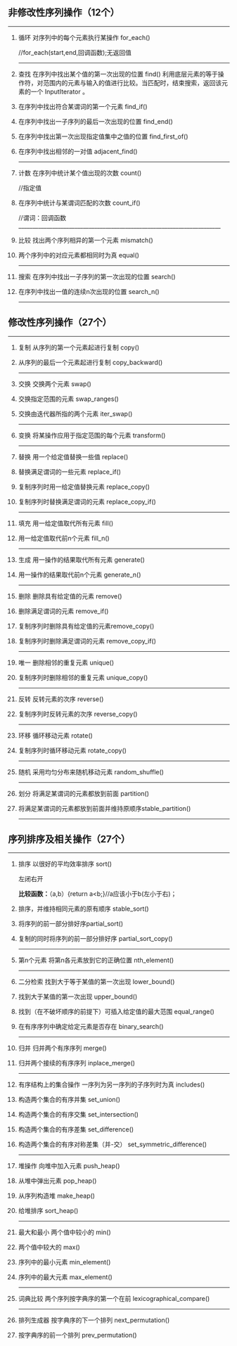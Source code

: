 

## 非修改性序列操作（12个）

________________________________________________________________________

1. 循环 对序列中的每个元素执行某操作 for_each()

   //for_each(start,end,回调函数);无返回值

   ________________________________________________________________________

2. 查找 在序列中找出某个值的第一次出现的位置 find()
   利用底层元素的等于操作符，对范围内的元素与输入的值进行比较。当匹配时，结束搜索，返回该元素的一个 InputIterator 。

3. 在序列中找出符合某谓词的第一个元素 find_if()

4. 在序列中找出一子序列的最后一次出现的位置 find_end()

5. 在序列中找出第一次出现指定值集中之值的位置 find_first_of()

6. 在序列中找出相邻的一对值 adjacent_find()
   
   ________________________________________________________________________
   
7. 计数 在序列中统计某个值出现的次数 count()

   //指定值

8. 在序列中统计与某谓词匹配的次数 count_if()

   //谓词：回调函数________________________________________________________________________

9. 比较 找出两个序列相异的第一个元素 mismatch()

10. 两个序列中的对应元素都相同时为真 equal()
    
    ________________________________________________________________________
    
11. 搜索 在序列中找出一子序列的第一次出现的位置 search()

12. 在序列中找出一值的连续n次出现的位置 search_n()
    
    ________________________________________________________________________

## 修改性序列操作（27个）

________________________________________________________________________

1. 复制 从序列的第一个元素起进行复制 copy()

2. 从序列的最后一个元素起进行复制 copy_backward()

   ________________________________________________________________________

3. 交换 交换两个元素 swap()

4. 交换指定范围的元素 swap_ranges()

5. 交换由迭代器所指的两个元素 iter_swap()
   
   ________________________________________________________________________
   
6. 变换 将某操作应用于指定范围的每个元素 transform()
   
   ________________________________________________________________________
   
7. 替换 用一个给定值替换一些值 replace()

8. 替换满足谓词的一些元素 replace_if()

9. 复制序列时用一给定值替换元素 replace_copy()

10. 复制序列时替换满足谓词的元素 replace_copy_if()
    
    ________________________________________________________________________
    
11. 填充 用一给定值取代所有元素 fill()

12. 用一给定值取代前n个元素 fill_n()
    
    ________________________________________________________________________
    
13. 生成 用一操作的结果取代所有元素 generate()

14. 用一操作的结果取代前n个元素 generate_n()
    
    ________________________________________________________________________
    
15. 删除 删除具有给定值的元素 remove()

16. 删除满足谓词的元素 remove_if()

17. 复制序列时删除具有给定值的元素remove_copy()

18. 复制序列时删除满足谓词的元素 remove_copy_if()
    
    ________________________________________________________________________
    
19. 唯一 删除相邻的重复元素 unique()

20. 复制序列时删除相邻的重复元素 unique_copy()
    
    ________________________________________________________________________
    
21. 反转 反转元素的次序 reverse()

22. 复制序列时反转元素的次序 reverse_copy()
    
    ________________________________________________________________________
    
23. 环移 循环移动元素 rotate()

24. 复制序列时循环移动元素 rotate_copy()
    
    ________________________________________________________________________
    
25. 随机 采用均匀分布来随机移动元素 random_shuffle()
    
    ________________________________________________________________________
    
26. 划分 将满足某谓词的元素都放到前面 partition()

27. 将满足某谓词的元素都放到前面并维持原顺序stable_partition()
    
    _______________________________________________________________________

## 序列排序及相关操作（27个）

_______________________________________________________________________

1. 排序 以很好的平均效率排序 sort()

   左闭右开

   **比较函数：**（a,b）{return a<b;}//a应该小于b(左小于右)；

2. 排序，并维持相同元素的原有顺序 stable_sort()

3. 将序列的前一部分排好序partial_sort()

4. 复制的同时将序列的前一部分排好序 partial_sort_copy()
   
   _______________________________________________________________________
   
5. 第n个元素 将第n各元素放到它的正确位置 nth_element()
   
   _______________________________________________________________________
   
6. 二分检索 找到大于等于某值的第一次出现 lower_bound()

7. 找到大于某值的第一次出现 upper_bound()

8. 找到（在不破坏顺序的前提下）可插入给定值的最大范围 equal_range()

9. 在有序序列中确定给定元素是否存在 binary_search()
   
   _______________________________________________________________________
   
10. 归并 归并两个有序序列 merge()

11. 归并两个接续的有序序列 inplace_merge()
    
    _______________________________________________________________________
    
12. 有序结构上的集合操作 一序列为另一序列的子序列时为真 includes()

13. 构造两个集合的有序并集 set_union()

14. 构造两个集合的有序交集 set_intersection()

15. 构造两个集合的有序差集 set_difference()

16. 构造两个集合的有序对称差集（并-交） set_symmetric_difference()
    
    _______________________________________________________________________
    
17. 堆操作 向堆中加入元素 push_heap()

18. 从堆中弹出元素 pop_heap()

19. 从序列构造堆 make_heap()

20. 给堆排序 sort_heap()
    
    _______________________________________________________________________
    
21. 最大和最小 两个值中较小的 min()

22. 两个值中较大的 max()

23. 序列中的最小元素 min_element()

24. 序列中的最大元素 max_element()
    
    _______________________________________________________________________
    
25. 词典比较 两个序列按字典序的第一个在前 lexicographical_compare()
    
    _______________________________________________________________________
    
26. 排列生成器 按字典序的下一个排列 next_permutation()

27. 按字典序的前一个排列 prev_permutation()
